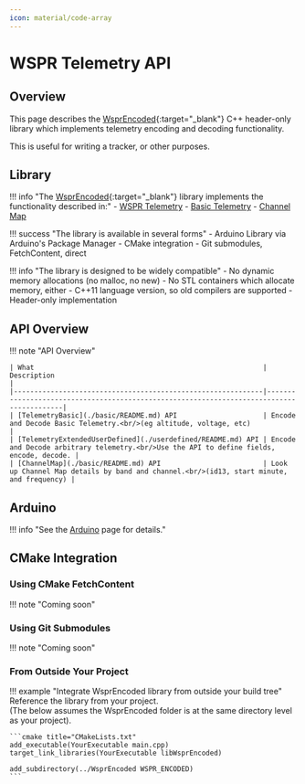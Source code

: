 ```yaml
---
icon: material/code-array
---
```


# WSPR Telemetry API

## Overview

This page describes the [WsprEncoded](https://github.com/traquito/WsprEncoded){:target="_blank"} C++ header-only library which implements telemetry encoding and decoding functionality.

This is useful for writing a tracker, or other purposes.


## Library

!!! info "The [WsprEncoded](https://github.com/traquito/WsprEncoded){:target="_blank"} library implements the functionality described in:"
    - [WSPR Telemetry](../README.md)
        - [Basic Telemetry](../basic/README.md)
    - [Channel Map](../../../channelmap/README.md)

!!! success "The library is available in several forms"
    - Arduino Library via Arduino's Package Manager
    - CMake integration
        - Git submodules, FetchContent, direct

!!! info "The library is designed to be widely compatible"
    - No dynamic memory allocations (no malloc, no new)
        - No STL containers which allocate memory, either
    - C++11 language version, so old compilers are supported
        - Header-only implementation

## API Overview

!!! note "API Overview"

    | What                                                        | Description                                                                              |
    |-------------------------------------------------------------|------------------------------------------------------------------------------------------|
    | [TelemetryBasic](./basic/README.md) API                     | Encode and Decode Basic Telemetry.<br/>(eg altitude, voltage, etc)                       |
    | [TelemetryExtendedUserDefined](./userdefined/README.md) API | Encode and Decode arbitrary telemetry.<br/>Use the API to define fields, encode, decode. |
    | [ChannelMap](./basic/README.md) API                         | Look up Channel Map details by band and channel.<br/>(id13, start minute, and frequency) |


## Arduino

!!! info "See the [Arduino](./arduino/README.md) page for details."


## CMake Integration

### Using CMake FetchContent

!!! note "Coming soon"


### Using Git Submodules

!!! note "Coming soon"


### From Outside Your Project

!!! example "Integrate WsprEncoded library from outside your build tree"
    Reference the library from your project.<br/>
    (The below assumes the WsprEncoded folder is at the same directory level as your project).

    ```cmake title="CMakeLists.txt"
    add_executable(YourExecutable main.cpp)
    target_link_libraries(YourExecutable libWsprEncoded)

    add_subdirectory(../WsprEncoded WSPR_ENCODED)
    ```
